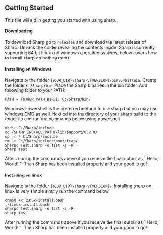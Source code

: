 
## Getting Started

This file will aid in getting you started with using sharp.

#### Downloading

To download Sharp go to ``releases`` and download the latest release of Sharp. Unpack the colder revealing the contents inside. Sharp is currently supporting 64 bit linux and windows operating systems, below covers how to install sharp on both systems:

#### Installing on Windows

Navigate to the folder ``{YOUR_DIR}\sharp-v{VERSION}\bin\64bit\win``.  Create the folder ``C:/Sharp/bin``.  Place the Sharp binaries in the bin folder. Add following folder to your PATH:

```
PATH = {OTHER_PATH_DIRS}, C:/Sharp/bin/
```

Windows Powershell is the preferred method to use sharp but you may use windows CMD as well.
Next cd into the directory of your sharp build to the folder lib and run the commands below using powershell

```
mkdir C:/Sharp/include
cd {SHARP_INSTALL_PATH}/lib/support/0.2.0/
cp -r * C:/Sharp/include
rm -r C:/Sharp/include/bootstrap/
Sharpc Test.sharp -o test -s -R
Sharp test
```

After running the commands above if you receive the final output as ``Hello, World!``` Then Sharp has been installed properly and your good to go!

#### Installing on linux

Navigate to the folder ``{YOUR_DIR}\sharp-v{VERSION}\``.  Installing sharp on linux is very simple simply run the command below:

```
chmod +x linux-install.bash
./linux-install.bash
sharpc Test.sharp -o test -s -R
sharp test
```

After running the commands above if you receive the final output as ``Hello, World!``` Then Sharp has been installed properly and your good to go!